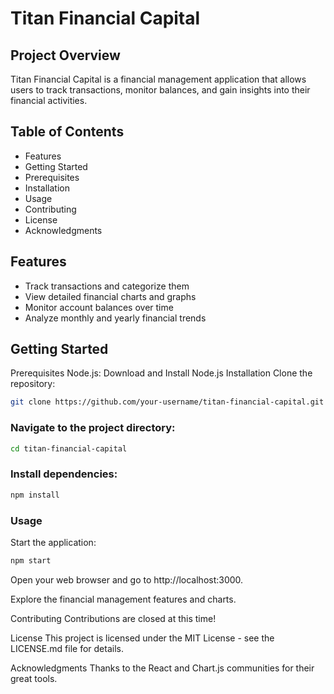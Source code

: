 # Titan Financial Capital
## Project Overview
Titan Financial Capital is a financial management application that allows users to track transactions, monitor balances, and gain insights into their financial activities.

## Table of Contents
- Features
- Getting Started
- Prerequisites
- Installation
- Usage
- Contributing
- License
- Acknowledgments

## Features
- Track transactions and categorize them
- View detailed financial charts and graphs
- Monitor account balances over time
- Analyze monthly and yearly financial trends

## Getting Started
Prerequisites
Node.js: Download and Install Node.js
Installation
Clone the repository:

```bash
git clone https://github.com/your-username/titan-financial-capital.git
``` 

### Navigate to the project directory:

```bash
cd titan-financial-capital
```

### Install dependencies:
```bash
npm install
```
### Usage
Start the application:

```bash
npm start
```

Open your web browser and go to http://localhost:3000.

Explore the financial management features and charts.

Contributing
Contributions are closed at this time!

License
This project is licensed under the MIT License - see the LICENSE.md file for details.

Acknowledgments
Thanks to the React and Chart.js communities for their great tools.